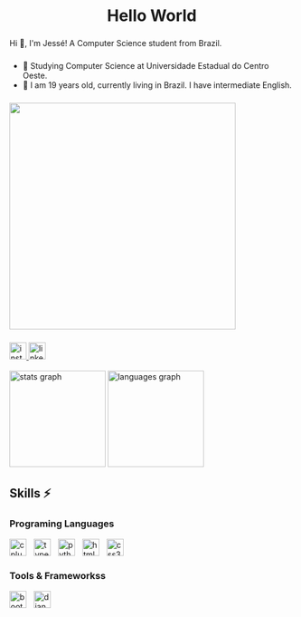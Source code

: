 <h1 align="center">Hello World</h1>

###

<p align="left">Hi 👋, I'm Jessé! A Computer Science student from Brazil.</p>

###

* 🌱 Studying Computer Science at Universidade Estadual do Centro Oeste.
* 💬 I am 19 years old, currently living in Brazil. I have intermediate English.

###

<div align="left">
  <img height="400" src="https://i0.wp.com/assets.b9.com.br/wp-content/uploads/2015/09/japaogif4.gif?fit=500%2C288&ssl=1"  />
</div>

###

<div align="left">
  <a href="https://www.instagram.com/jesse.sv?igsh=MXNwaHdzeDg2c2lwYw==" target="_blank">
    <img src="https://img.shields.io/static/v1?message=Instagram&logo=instagram&label=&color=E4405F&logoColor=white&labelColor=&style=for-the-badge" height="30" alt="instagram logo"  />
  </a>
  <a href="https://www.linkedin.com/in/jess%C3%A9-veloso-568a43307?utm_source=share&utm_campaign=share_via&utm_content=profile&utm_medium=android_app" target="_blank">
    <img src="https://img.shields.io/static/v1?message=LinkedIn&logo=linkedin&label=&color=0077B5&logoColor=white&labelColor=&style=for-the-badge" height="30" alt="linkedin logo"  />
  </a>
</div>

<br clear="both">

<div align="left">
  <img src="https://github-readme-stats.vercel.app/api?username=Jesse-SV&hide_title=false&hide_rank=false&show_icons=true&include_all_commits=true&count_private=true&disable_animations=false&theme=tokyonight&locale=en&hide_border=false" height="170" alt="stats graph"  />
  <img src="https://github-readme-stats.vercel.app/api/top-langs?username=Jesse-SV&locale=en&hide_title=false&layout=compact&card_width=320&langs_count=5&theme=tokyonight&hide_border=false" height="170" alt="languages graph"  />
</div>

###
</div>

###

Skills ⚡
---

<h3 align="left">Programing Languages</h3>

<div align="left">
  <img src="https://cdn.jsdelivr.net/gh/devicons/devicon/icons/cplusplus/cplusplus-original.svg" height="30" alt="cplusplus logo"  />
  <img width="5" />
  <img src="https://cdn.jsdelivr.net/gh/devicons/devicon/icons/typescript/typescript-original.svg" height="30" alt="typescript logo"  />
  <img width="5" />
  <img src="https://cdn.jsdelivr.net/gh/devicons/devicon/icons/python/python-original.svg" height="30" alt="python logo"  />
  <img width="5" />
  <img src="https://cdn.jsdelivr.net/gh/devicons/devicon/icons/html5/html5-original.svg" height="30" alt="html5 logo"  />
  <img width="5" />
  <img src="https://cdn.jsdelivr.net/gh/devicons/devicon/icons/css3/css3-original.svg" height="30" alt="css3 logo"  />
  <img width="5" />
</div>

###
<h3 align="left">Tools & Frameworkss</h3>

<div align="left">
  <img src="https://cdn.jsdelivr.net/gh/devicons/devicon/icons/bootstrap/bootstrap-original.svg" height="30" alt="bootstrap logo"  />
  <img width="5" />
  <img src="https://cdn.jsdelivr.net/gh/devicons/devicon/icons/django/django-plain.svg" height="30" alt="django logo"  />
  <img width="5" />
</div>
